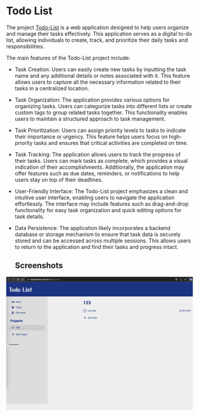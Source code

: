 # Todo List
The project  [Todo-List](https://bogdanblare.github.io/Todo-List/) is a web application designed to help users organize and manage their tasks effectively. This application serves as a digital to-do list, allowing individuals to create, track, and prioritize their daily tasks and responsibilities.

The main features of the Todo-List project include:

- Task Creation: Users can easily create new tasks by inputting the task name and any additional details or notes associated with it. This feature allows users to capture all the necessary information related to their tasks in a centralized location.
- Task Organization: The application provides various options for organizing tasks. Users can categorize tasks into different lists or create custom tags to group related tasks together. This functionality enables users to maintain a structured approach to task management.
- Task Prioritization: Users can assign priority levels to tasks to indicate their importance or urgency. This feature helps users focus on high-priority tasks and ensures that critical activities are completed on time.
- Task Tracking: The application allows users to track the progress of their tasks. Users can mark tasks as complete, which provides a visual indication of their accomplishments. Additionally, the application may offer features such as due dates, reminders, or notifications to help users stay on top of their deadlines.
- User-Friendly Interface: The Todo-List project emphasizes a clean and intuitive user interface, enabling users to navigate the application effortlessly. The interface may include features such as drag-and-drop functionality for easy task organization and quick editing options for task details.
- Data Persistence: The application likely incorporates a backend database or storage mechanism to ensure that task data is securely stored and can be accessed across multiple sessions. This allows users to return to the application and find their tasks and progress intact.

  ## Screenshots

![App Screenshot](https://raw.githubusercontent.com/bogdanblare/Todo-List/main/Screenshot.png)
